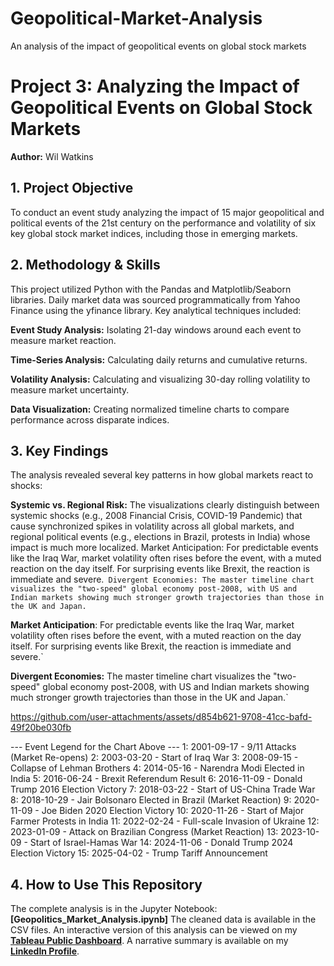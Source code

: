 # Geopolitical-Market-Analysis
An analysis of the impact of geopolitical events on global stock markets
# Project 3: Analyzing the Impact of Geopolitical Events on Global Stock Markets

**Author:** Wil Watkins

## 1. Project Objective
To conduct an event study analyzing the impact of 15 major geopolitical and political events of the 21st century on the performance and volatility of six key global stock market indices, including those in emerging markets.

## 2. Methodology & Skills
This project utilized Python with the Pandas and Matplotlib/Seaborn libraries. Daily market data was sourced programmatically from Yahoo Finance using the yfinance library. Key analytical techniques included:

**Event Study Analysis:** Isolating 21-day windows around each event to measure market reaction.

**Time-Series Analysis:** Calculating daily returns and cumulative returns.

**Volatility Analysis:** Calculating and visualizing 30-day rolling volatility to measure market uncertainty.

**Data Visualization:** Creating normalized timeline charts to compare performance across disparate indices.

## 3. Key Findings
The analysis revealed several key patterns in how global markets react to shocks:

**Systemic vs. Regional Risk:** The visualizations clearly distinguish between systemic shocks (e.g., 2008 Financial Crisis, COVID-19 Pandemic) that cause synchronized spikes in volatility across all global markets, and regional political events (e.g., elections in Brazil, protests in India) whose impact is much more localized.
Market Anticipation: For predictable events like the Iraq War, market volatility often rises before the event, with a muted reaction on the day itself. For surprising events like Brexit, the reaction is immediate and severe.`
Divergent Economies: The master timeline chart visualizes the "two-speed" global economy post-2008, with US and Indian markets showing much stronger growth trajectories than those in the UK and Japan.`

**Market Anticipation**: For predictable events like the Iraq War, market volatility often rises before the event, with a muted reaction on the day itself. For surprising events like Brexit, the reaction is immediate and severe.`

**Divergent Economies:** The master timeline chart visualizes the "two-speed" global economy post-2008, with US and Indian markets showing much stronger growth trajectories than those in the UK and Japan.`

https://github.com/user-attachments/assets/d854b621-9708-41cc-bafd-49f20be030fb

--- Event Legend for the Chart Above ---
  1: 2001-09-17 - 9/11 Attacks (Market Re-opens)
  2: 2003-03-20 - Start of Iraq War
  3: 2008-09-15 - Collapse of Lehman Brothers
  4: 2014-05-16 - Narendra Modi Elected in India
  5: 2016-06-24 - Brexit Referendum Result
  6: 2016-11-09 - Donald Trump 2016 Election Victory
  7: 2018-03-22 - Start of US-China Trade War
  8: 2018-10-29 - Jair Bolsonaro Elected in Brazil (Market Reaction)
  9: 2020-11-09 - Joe Biden 2020 Election Victory
  10: 2020-11-26 - Start of Major Farmer Protests in India
  11: 2022-02-24 - Full-scale Invasion of Ukraine
  12: 2023-01-09 - Attack on Brazilian Congress (Market Reaction)
  13: 2023-10-09 - Start of Israel-Hamas War
  14: 2024-11-06 - Donald Trump 2024 Election Victory
  15: 2025-04-02 - Trump Tariff Announcement

## 4. How to Use This Repository

The complete analysis is in the Jupyter Notebook: **[Geopolitics_Market_Analysis.ipynb]**
The cleaned data is available in the CSV files.
An interactive version of this analysis can be viewed on my **[Tableau Public Dashboard](https://public.tableau.com/app/profile/william.watkins5080/vizzes)**.
A narrative summary is available on my **[LinkedIn Profile](link-to-your-linkedin-article)**.
